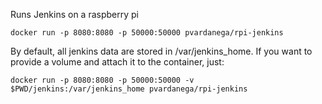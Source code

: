 Runs Jenkins on a raspberry pi

`docker run -p 8080:8080 -p 50000:50000 pvardanega/rpi-jenkins`

By default, all jenkins data are stored in /var/jenkins_home. If you want to provide a volume and attach it to the container, just:

`docker run -p 8080:8080 -p 50000:50000 -v $PWD/jenkins:/var/jenkins_home pvardanega/rpi-jenkins`
